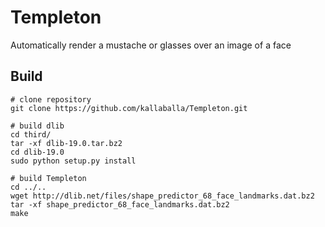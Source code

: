 # Templeton
Automatically render a mustache or glasses over an image of a face

## Build

    # clone repository
    git clone https://github.com/kallaballa/Templeton.git
    
    # build dlib
    cd third/
    tar -xf dlib-19.0.tar.bz2
    cd dlib-19.0
    sudo python setup.py install
    
    # build Templeton
    cd ../..
    wget http://dlib.net/files/shape_predictor_68_face_landmarks.dat.bz2
    tar -xf shape_predictor_68_face_landmarks.dat.bz2
    make
    

